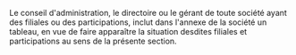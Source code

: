 Le conseil d'administration, le directoire ou le gérant de toute société ayant des filiales ou des participations, inclut dans l'annexe de la société un tableau, en vue de faire apparaître la situation desdites filiales et participations au sens de la présente section.
